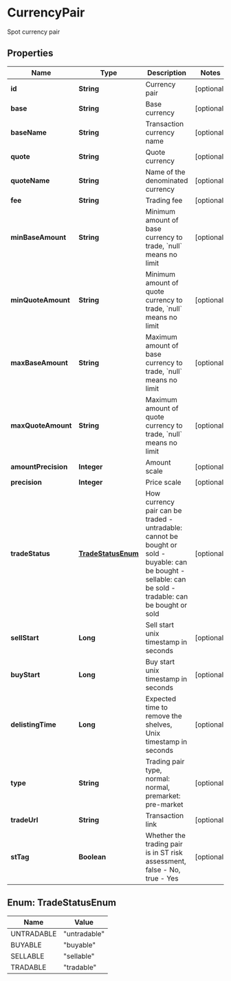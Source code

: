 
# CurrencyPair

Spot currency pair

## Properties

Name | Type | Description | Notes
------------ | ------------- | ------------- | -------------
**id** | **String** | Currency pair |  [optional]
**base** | **String** | Base currency |  [optional]
**baseName** | **String** | Transaction currency name |  [optional]
**quote** | **String** | Quote currency |  [optional]
**quoteName** | **String** | Name of the denominated currency |  [optional]
**fee** | **String** | Trading fee |  [optional]
**minBaseAmount** | **String** | Minimum amount of base currency to trade, &#x60;null&#x60; means no limit |  [optional]
**minQuoteAmount** | **String** | Minimum amount of quote currency to trade, &#x60;null&#x60; means no limit |  [optional]
**maxBaseAmount** | **String** | Maximum amount of base currency to trade, &#x60;null&#x60; means no limit |  [optional]
**maxQuoteAmount** | **String** | Maximum amount of quote currency to trade, &#x60;null&#x60; means no limit |  [optional]
**amountPrecision** | **Integer** | Amount scale |  [optional]
**precision** | **Integer** | Price scale |  [optional]
**tradeStatus** | [**TradeStatusEnum**](#TradeStatusEnum) | How currency pair can be traded  - untradable: cannot be bought or sold - buyable: can be bought - sellable: can be sold - tradable: can be bought or sold |  [optional]
**sellStart** | **Long** | Sell start unix timestamp in seconds |  [optional]
**buyStart** | **Long** | Buy start unix timestamp in seconds |  [optional]
**delistingTime** | **Long** | Expected time to remove the shelves, Unix timestamp in seconds |  [optional]
**type** | **String** | Trading pair type, normal: normal, premarket: pre-market |  [optional]
**tradeUrl** | **String** | Transaction link |  [optional]
**stTag** | **Boolean** | Whether the trading pair is in ST risk assessment, false - No, true - Yes |  [optional]

## Enum: TradeStatusEnum

Name | Value
---- | -----
UNTRADABLE | &quot;untradable&quot;
BUYABLE | &quot;buyable&quot;
SELLABLE | &quot;sellable&quot;
TRADABLE | &quot;tradable&quot;

